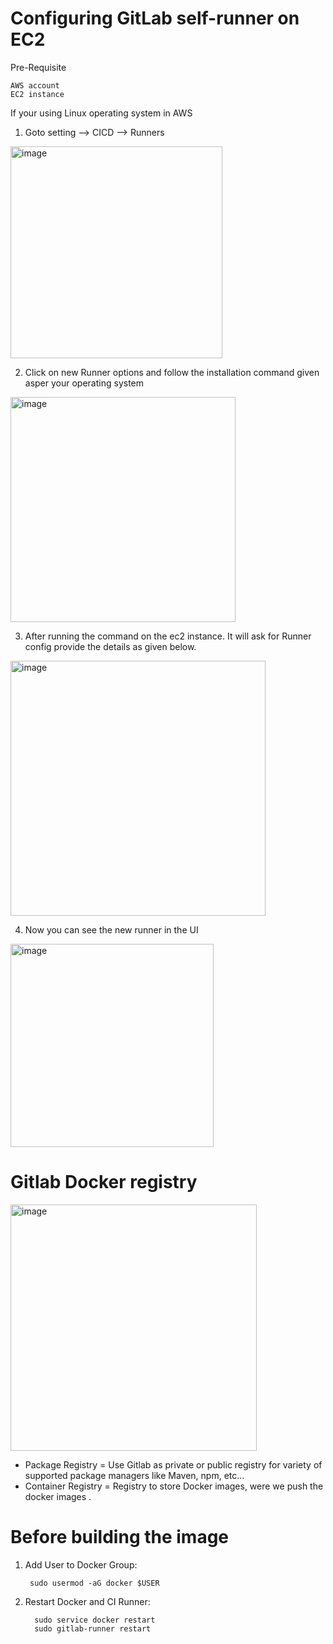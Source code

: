 # Configuring GitLab self-runner on EC2 

Pre-Requisite

	AWS account
	EC2 instance

If your using Linux operating system in AWS
1. Goto setting --> CICD --> Runners
<img width="339" alt="image" src="https://github.com/Abhi-chintu/gitlab-high-level/assets/94033251/7211e5e9-2fb1-479d-865a-7f2ecb2a0255">

2. Click on new Runner options and follow the installation command given asper your operating system
<img width="360" alt="image" src="https://github.com/Abhi-chintu/gitlab-high-level/assets/94033251/149dafba-7bd4-4b8f-a6e1-5f57d293aaa7">

3. After running the command on the ec2 instance. It will ask for Runner config provide the details as given below.
<img width="408" alt="image" src="https://github.com/Abhi-chintu/gitlab-high-level/assets/94033251/15b0499d-b23a-43d0-8910-4fda7a2c2040">

4. Now you can see the new runner in the UI
<img width="325" alt="image" src="https://github.com/Abhi-chintu/gitlab-high-level/assets/94033251/98893076-c5f0-43f8-aa4b-0541caa295cd">

# Gitlab Docker registry
<img width="394" alt="image" src="https://github.com/Abhi-chintu/gitlab-high-level/assets/94033251/a1aa87bf-aaf1-4767-86c8-dbc60d859d43">

- Package Registry = Use Gitlab as private or public registry for variety of supported package managers like Maven, npm, etc...
- Container Registry = Registry to store Docker images, were we push the docker images .

# Before building the image 
1. Add User to Docker Group:
   
		sudo usermod -aG docker $USER


2. Restart Docker and CI Runner:

		 sudo service docker restart
		 sudo gitlab-runner restart






